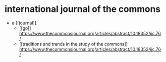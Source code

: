 # international journal of the commons

- a [[journal]].
  - [[go]] https://www.thecommonsjournal.org/articles/abstract/10.18352/ijc.76/
  - [[traditions and trends in the study of the commons]] https://www.thecommonsjournal.org/articles/abstract/10.18352/ijc.76/

